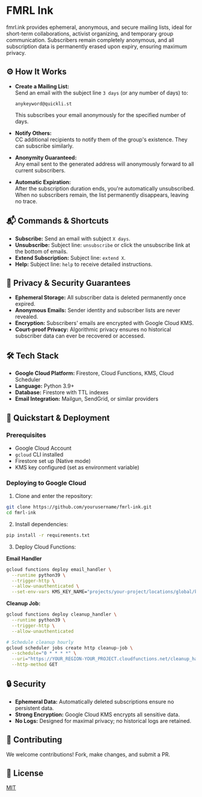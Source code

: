 # FMRL Ink

fmrl.ink provides ephemeral, anonymous, and secure mailing lists, ideal for short-term collaborations, activist organizing, and temporary group communication. Subscribers remain completely anonymous, and all subscription data is permanently erased upon expiry, ensuring maximum privacy.

## ⚙️ How It Works

- **Create a Mailing List:**\
  Send an email with the subject line `3 days` (or any number of days) to:

  ```
  anykeyword@quickli.st
  ```

  This subscribes your email anonymously for the specified number of days.

- **Notify Others:**\
  CC additional recipients to notify them of the group's existence. They can subscribe similarly.

- **Anonymity Guaranteed:**\
  Any email sent to the generated address will anonymously forward to all current subscribers.

- **Automatic Expiration:**\
  After the subscription duration ends, you're automatically unsubscribed. When no subscribers remain, the list permanently disappears, leaving no trace.

## 📬 Commands & Shortcuts

- **Subscribe:** Send an email with subject `X days`.
- **Unsubscribe:** Subject line: `unsubscribe` or click the unsubscribe link at the bottom of emails.
- **Extend Subscription:** Subject line: `extend X`.
- **Help:** Subject line: `help` to receive detailed instructions.

## 🔐 Privacy & Security Guarantees

- **Ephemeral Storage:** All subscriber data is deleted permanently once expired.
- **Anonymous Emails:** Sender identity and subscriber lists are never revealed.
- **Encryption:** Subscribers' emails are encrypted with Google Cloud KMS.
- **Court-proof Privacy:** Algorithmic privacy ensures no historical subscriber data can ever be recovered or accessed.

## 🛠 Tech Stack

- **Google Cloud Platform:** Firestore, Cloud Functions, KMS, Cloud Scheduler
- **Language:** Python 3.9+
- **Database:** Firestore with TTL indexes
- **Email Integration:** Mailgun, SendGrid, or similar providers

## 🚀 Quickstart & Deployment

### Prerequisites

- Google Cloud Account
- `gcloud` CLI installed
- Firestore set up (Native mode)
- KMS key configured (set as environment variable)

### Deploying to Google Cloud

1. Clone and enter the repository:

```bash
git clone https://github.com/yourusername/fmrl-ink.git
cd fmrl-ink
```

2. Install dependencies:

```bash
pip install -r requirements.txt
```

3. Deploy Cloud Functions:

**Email Handler**

```bash
gcloud functions deploy email_handler \
  --runtime python39 \
  --trigger-http \
  --allow-unauthenticated \
  --set-env-vars KMS_KEY_NAME="projects/your-project/locations/global/keyRings/your-keyring/cryptoKeys/your-key"
```

**Cleanup Job:**

```bash
gcloud functions deploy cleanup_handler \
  --runtime python39 \
  --trigger-http \
  --allow-unauthenticated

# Schedule cleanup hourly
gcloud scheduler jobs create http cleanup-job \
  --schedule="0 * * * *" \
  --uri="https://YOUR_REGION-YOUR_PROJECT.cloudfunctions.net/cleanup_handler" \
  --http-method GET
```

## 🔒 Security

- **Ephemeral Data:** Automatically deleted subscriptions ensure no persistent data.
- **Strong Encryption:** Google Cloud KMS encrypts all sensitive data.
- **No Logs:** Designed for maximal privacy; no historical logs are retained.

## 🙌 Contributing

We welcome contributions! Fork, make changes, and submit a PR.

## 📃 License

[MIT](LICENSE)

